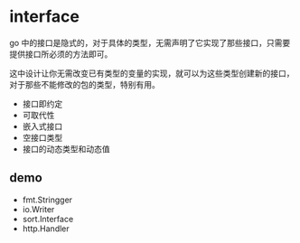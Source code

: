 # interface

go 中的接口是隐式的，对于具体的类型，无需声明了它实现了那些接口，只需要提供接口所必须的方法即可。

这中设计让你无需改变已有类型的变量的实现，就可以为这些类型创建新的接口，对于那些不能修改的包的类型，特别有用。

- 接口即约定
- 可取代性
- 嵌入式接口
- 空接口类型
- 接口的动态类型和动态值

## demo

- fmt.Stringger
- io.Writer
- sort.Interface
- http.Handler
